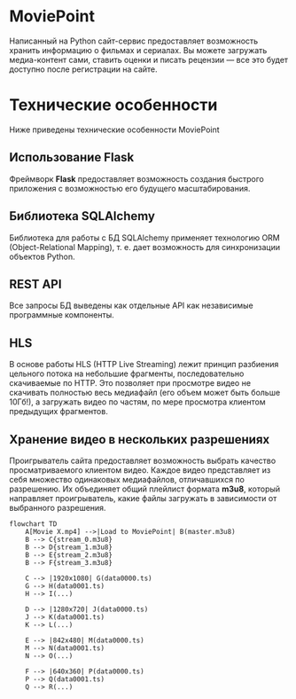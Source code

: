﻿# MoviePoint

Написанный на Python сайт-сервис предоставляет возможность хранить информацию о фильмах и сериалах. Вы можете загружать медиа-контент сами, ставить оценки и писать рецензии — все это будет доступно после регистрации на сайте.


# Технические особенности

Ниже приведены технические особенности MoviePoint

## Использование Flask

Фреймворк **Flask** предоставляет возможность создания быстрого приложения с возможностью его будущего масштабирования.

## Библиотека SQLAlchemy

Библиотека для работы с БД SQLAlchemy применяет технологию ORM (Object-Relational Mapping), т. е. дает возможность для синхронизации объектов Python.

## REST API

Все запросы БД выведены как отдельные API как независимые программные компоненты.

## HLS

В основе работы HLS (HTTP Live Streaming) лежит принцип разбиения цельного потока на небольшие фрагменты, последовательно скачиваемые по HTTP. Это позволяет при просмотре видео не скачивать полностью весь медиафайл (его объем может быть больше 10Гб!), а загружать видео по частям, по мере просмотра клиентом предыдущих фрагментов.

## Хранение видео в нескольких разрешениях

Проигрыватель сайта предоставляет возможность выбрать качество просматриваемого клиентом видео. Каждое видео представляет из себя множество одинаковых медиафайлов, отличавшихся по разрешению. Их объединяет общий плейлист формата **m3u8**, который направляет проигрыватель, какие файлы загружать в зависимости от выбранного разрешения.

```mermaid
flowchart TD
    A[Movie X.mp4] -->|Load to MoviePoint| B(master.m3u8)
    B --> C{stream_0.m3u8}
    B --> D{stream_1.m3u8}
    B --> E{stream_2.m3u8}
    B --> F{stream_3.m3u8}

    C --> |1920x1080| G(data0000.ts)
    G --> H(data0001.ts)
    H --> I(...)

    D --> |1280x720| J(data0000.ts)
    J --> K(data0001.ts)
    K --> L(...)

    E --> |842x480| M(data0000.ts)
    M --> N(data0001.ts)
    N --> O(...)

    F --> |640x360| P(data0000.ts)
    P --> Q(data0001.ts)
    Q --> R(...)
```
